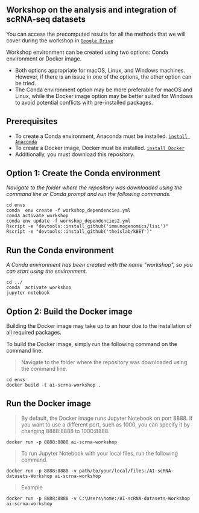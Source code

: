 Workshop on the analysis and integration of scRNA-seq datasets
-----------

You can access the precomputed results for all the methods that we will cover during the workshop in [`Google Drive`](https://drive.google.com/drive/folders/1TFwVlZegi5HTeQhOhh8JzgJI9Rf7ugId)

Workshop environment can be created using two options: Conda environment or Docker image.
* Both options appropriate for macOS, Linux, and Windows machines. However, if there is an issue in one of the options, the other option can be tried.
* The Conda environment option may be more preferable for macOS and Linux, while the Docker image option may be better suited for Windows to avoid potential conflicts with pre-installed packages.
## Prerequisites
* To create a Conda environment, Anaconda must be installed. [`install Anaconda`](https://docs.anaconda.com/anaconda/install/)
* To create a Docker image, Docker must be installed. [`install Docker`](https://docs.docker.com/get-docker/)
* Additionally, you must download this repository.
  
## Option 1: Create the Conda environment
  
*Navigate to the folder where the repository was downloaded using the command line or Conda prompt and run the following commands.*

```
cd envs
conda  env create -f workshop_dependencies.yml
conda activate workshop
conda env update -f workshop_dependencies2.yml
Rscript -e "devtools::install_github('immunogenomics/lisi')"
Rscript -e "devtools::install_github('theislab/kBET')"
```
  
## Run the Conda environment
  
*A Conda environment has been created with the name "workshop", so you can start using the environment.*
```
cd ../
conda  activate workshop
jupyter notebook
```
## Option 2: Build the Docker image
  
Building the Docker image may take up to an hour due to the installation of all required packages.

To build the Docker image, simply run the following command on the command line.


> Navigate to the folder where the repository was downloaded using the command line.
```
cd envs
docker build -t ai-scrna-workshop .
```
## Run the Docker image
> By default, the Docker image runs Jupyter Notebook on port 8888. If you want to use a different port, such as 1000, you can specify it by changing 8888:8888 to 1000:8888.
```
docker run -p 8888:8888 ai-scrna-workshop
```

> To run Jupyter Notebook with your local files, run the following command.
```
docker run -p 8888:8888 -v path/to/your/local/files:/AI-scRNA-datasets-Workshop ai-scrna-workshop
```
> Example
```
docker run -p 8888:8888 -v C:\Users\home:/AI-scRNA-datasets-Workshop ai-scrna-workshop
```
